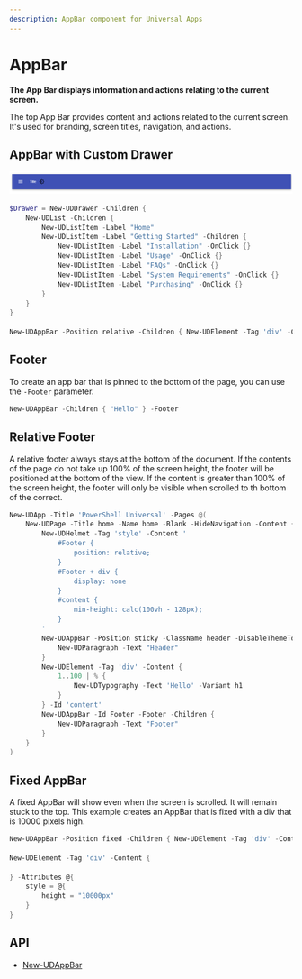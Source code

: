 ```yaml
---
description: AppBar component for Universal Apps
---
```


# AppBar

**The App Bar displays information and actions relating to the current screen.**

The top App Bar provides content and actions related to the current screen. It's used for branding, screen titles, navigation, and actions.

## AppBar with Custom Drawer

![](<../../../.gitbook/assets/image (501).png>)

```powershell
$Drawer = New-UDDrawer -Children {
    New-UDList -Children {
        New-UDListItem -Label "Home"
        New-UDListItem -Label "Getting Started" -Children {
            New-UDListItem -Label "Installation" -OnClick {}
            New-UDListItem -Label "Usage" -OnClick {}
            New-UDListItem -Label "FAQs" -OnClick {}
            New-UDListItem -Label "System Requirements" -OnClick {}
            New-UDListItem -Label "Purchasing" -OnClick {}
        }
    }
}

New-UDAppBar -Position relative -Children { New-UDElement -Tag 'div' -Content { "Title" } } -Drawer $Drawer
```

## Footer

To create an app bar that is pinned to the bottom of the page, you can use the `-Footer` parameter.

```powershell
New-UDAppBar -Children { "Hello" } -Footer
```

## Relative Footer

A relative footer always stays at the bottom of the document. If the contents of the page do not take up 100% of the screen height, the footer will be positioned at the bottom of the view. If the content is greater than 100% of the screen height, the footer will only be visible when scrolled to th bottom of the correct.&#x20;

```powershell
New-UDApp -Title 'PowerShell Universal' -Pages @(
    New-UDPage -Title home -Name home -Blank -HideNavigation -Content {
        New-UDHelmet -Tag 'style' -Content '
            #Footer {
                position: relative;
            }
            #Footer + div {
                display: none
            }
            #content {
                min-height: calc(100vh - 128px);
            }
        '
        New-UDAppBar -Position sticky -ClassName header -DisableThemeToggle -Children {
            New-UDParagraph -Text "Header"
        }
        New-UDElement -Tag 'div' -Content {
            1..100 | % {
                New-UDTypography -Text 'Hello' -Variant h1
            }
        } -Id 'content'
        New-UDAppBar -Id Footer -Footer -Children {
            New-UDParagraph -Text "Footer"
        }
    }
)
```

## Fixed AppBar

A fixed AppBar will show even when the screen is scrolled. It will remain stuck to the top. This example creates an AppBar that is fixed with a div that is 10000 pixels high.

```powershell
New-UDAppBar -Position fixed -Children { New-UDElement -Tag 'div' -Content { "Title" } }

New-UDElement -Tag 'div' -Content {

} -Attributes @{
    style = @{
        height = "10000px"
    }
}
```

## API&#x20;

* [New-UDAppBar](https://github.com/ironmansoftware/universal-docs/blob/master/cmdlets/New-UDAppBar.txt)
